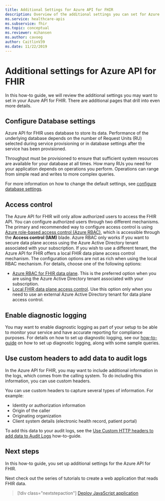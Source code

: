 ```yaml
---
title: Additional Settings for Azure API for FHIR
description: Overview of the additional settings you can set for Azure API for FHIR
ms.service: healthcare-apis
ms.subservice: fhir
ms.topic: conceptual
ms.reviewer: mihansen
ms.author: cavoeg
author: CaitlinV39
ms.date: 11/22/2019
---
```


# Additional settings for Azure API for FHIR

In this how-to guide, we will review the additional settings you may want to set in your Azure API for FHIR. There are additional pages that drill into even more details.

## Configure Database settings

Azure API for FHIR uses database to store its data. Performance of the underlying database depends on the number of Request Units (RU) selected during service provisioning or in database settings after the service has been provisioned.

Throughput must be provisioned to ensure that sufficient system resources are available for your database at all times. How many RUs you need for your application depends on operations you perform. Operations can range from simple read and writes to more complex queries.

For more information on how to change the default settings, see [configure database settings](configure-database.md).

## Access control

The Azure API for FHIR will only allow authorized users to access the FHIR API. You can configure authorized users through two different mechanisms. The primary and recommended way to configure access control is using [Azure role-based access control (Azure RBAC)](https://docs.microsoft.com/azure/role-based-access-control/), which is accessible through the **Access control (IAM)** blade. Azure RBAC only works if you want to secure data plane access using the Azure Active Directory tenant associated with your subscription. If you wish to use a different tenant, the Azure API for FHIR offers a local FHIR data plane access control mechanism. The configuration options are not as rich when using the local RBAC mechanism. For details, choose one of the following options:

* [Azure RBAC for FHIR data plane](configure-azure-rbac.md). This is the preferred option when you are using the Azure Active Directory tenant associated with your subscription.
* [Local FHIR data plane access control](configure-local-rbac.md). Use this option only when you need to use an external Azure Active Directory tenant for data plane access control. 

## Enable diagnostic logging
You may want to enable diagnostic logging as part of your setup to be able to monitor your service and have accurate reporting for compliance purposes. For details on how to set up diagnostic logging, see our [how-to-guide](enable-diagnostic-logging.md) on how to set up diagnostic logging, along with some sample queries. 

## Use custom headers to add data to audit logs
In the Azure API for FHIR, you may want to include additional information in the logs, which comes from the calling system. To do including this information, you can use custom headers.

You can use custom headers to capture several types of information. For example:

* Identity or authorization information
* Origin of the caller
* Originating organization
* Client system details (electronic health record, patient portal)

To add this data to your audit logs, see the [Use Custom HTTP headers to add data to Audit Logs](use-custom-headers.md) how-to-guide.

## Next steps

In this how-to guide, you set up additional settings for the Azure API for FHIR.

Next check out the series of tutorials to create a web application that reads FHIR data.

>[!div class="nextstepaction"]
>[Deploy JavaScript application](tutorial-web-app-fhir-server.md)